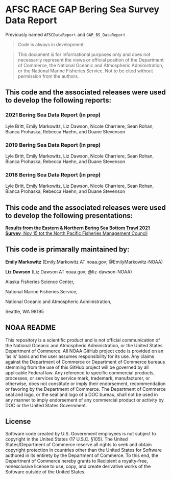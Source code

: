 # AFSC RACE GAP Bering Sea Survey Data Report

Previously named `AFSCDataReport` and `GAP_BS_DataReport`

> Code is always in development

> This document is for informational purposes only and does not necessarily represent the views or official position of the Department of Commerce, the National Oceanic and Atmospheric Administration, or the National Marine Fisheries Service. Not to be cited without permission from the authors.

## This code and the associated releases were used to develop the following reports: 

### 2021 Bering Sea Data Report (in prep)

Lyle Britt, Emily Markowitz, Liz Dawson, Nicole Charriere, Sean Rohan, Bianca Prohaska, Rebecca Haehn, and Duane Stevenson

### 2019 Bering Sea Data Report (in prep)

Lyle Britt, Emily Markowitz, Liz Dawson, Nicole Charriere, Sean Rohan, Bianca Prohaska, Rebecca Haehn, and Duane Stevenson

### 2018 Bering Sea Data Report (in prep)

Lyle Britt, Emily Markowitz, Liz Dawson, Nicole Charriere, Sean Rohan, Bianca Prohaska, Rebecca Haehn, and Duane Stevenson

## This code and the associated releases were used to develop the following presentations: 

[**Results from the Eastern & Northern Bering Sea Bottom Trawl 2021 Survey**, Nov 15 tot the North Pacific Fisheries Management Council](https://meetings.npfmc.org/CommentReview/DownloadFile?p=f48aa839-fdd1-4000-a556-2a3aa4521d8b.pdf&fileName=2021_EBSsurvey%20PRESENTATION.pdf)

<!-- [Release](https://github.com/EmilyMarkowitz-NOAA/GAP_NBS_CommunityReport/releases/tag/v2021), [Full Report](https://github.com/EmilyMarkowitz-NOAA/GAP_NBS_CommunityReport/raw/main/final_materials/2021_nbs_community_snapshot.pdf), [Full Report (Compressed)](https://github.com/EmilyMarkowitz-NOAA/GAP_NBS_CommunityReport/raw/main/final_materials/2021_nbs_community_snapshot_compressed.pdf) -->

## This code is primarally maintained by: 

**Emily Markowitz** (Emily.Markowitz AT noaa.gov; @EmilyMarkowitz-NOAA)

**Liz Dawson** (Liz.Dawson AT noaa.gov; @liz-dawson-NOAA)

Alaska Fisheries Science Center, 

National Marine Fisheries Service, 

National Oceanic and Atmospheric Administration,

Seattle, WA 98195

## NOAA README

This repository is a scientific product and is not official communication of the National Oceanic and Atmospheric Administration, or the United States Department of Commerce. All NOAA GitHub project code is provided on an ‘as is’ basis and the user assumes responsibility for its use. Any claims against the Department of Commerce or Department of Commerce bureaus stemming from the use of this GitHub project will be governed by all applicable Federal law. Any reference to specific commercial products, processes, or services by service mark, trademark, manufacturer, or otherwise, does not constitute or imply their endorsement, recommendation or favoring by the Department of Commerce. The Department of Commerce seal and logo, or the seal and logo of a DOC bureau, shall not be used in any manner to imply endorsement of any commercial product or activity by DOC or the United States Government.

## License

Software code created by U.S. Government employees is not subject to copyright in the United States (17 U.S.C. §105). The United States/Department of Commerce reserve all rights to seek and obtain copyright protection in countries other than the United States for Software authored in its entirety by the Department of Commerce. To this end, the Department of Commerce hereby grants to Recipient a royalty-free, nonexclusive license to use, copy, and create derivative works of the Software outside of the United States.
